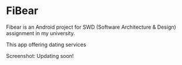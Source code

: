# FiBear 
Fibear is an Android project for SWD (Software Architecture & Design) assignment in my university.

This app offering dating services

Screenshot: Updating soon!

